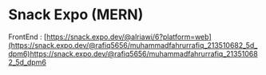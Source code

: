 # Snack Expo (MERN)

FrontEnd :
[https://snack.expo.dev/@alriawi/6?platform=web](https://snack.expo.dev/@rafiq5656/muhammadfahrurrafiq_213510682_5d_dpm6)https://snack.expo.dev/@rafiq5656/muhammadfahrurrafiq_213510682_5d_dpm6
 

